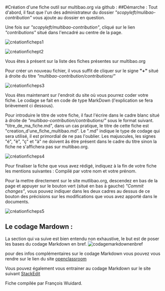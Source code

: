 #Création d'une fiche outil sur multibao.org via github :
##Démarche :
Tout d'abord, il faut que l'un des administrateur du dossier *"scopyleft/mulibao-contribution"* vous ajoute au dossier en question.

Une fois sur *"scopyleft/multibao-contribution"*, cliqué sur le lien *"contributions"* situé dans l'encadré au centre de la page.

![créationficheps1](https://fbcdn-sphotos-h-a.akamaihd.net/hphotos-ak-xpf1/v/t34.0-12/11014788_10205982087648557_1300625258_n.jpg?oh=db4b07cee12a9d474f17ee18ab512af2&oe=54F0359E&__gda__=1425036239_62bbfd8247b77a9344ab2e00803340af)

![créationfichept2](https://fbcdn-sphotos-h-a.akamaihd.net/hphotos-ak-xpf1/v/t34.0-12/11004007_10205982092808686_462412762_n.jpg?oh=d6cb3b5a0628c91c075b4b8153408819&oe=54F033EF&__gda__=1425023643_0bab1bd4e8ea2f743c937b203ae2b36c)

Vous êtes à présent sur la liste des fiches présentes sur multibao.org

Pour créer un nouveau fichier, il vous suffit de cliquer sur le signe **"+"** situé à droite du titre  *"multibao-contribution/contributions/"*

![créationficheps3](https://fbcdn-sphotos-h-a.akamaihd.net/hphotos-ak-xpf1/v/t34.0-12/11008926_10205982097608806_2082178309_n.jpg?oh=e1df5016c9e3116bfc86a681cd5a5c4d&oe=54EFE79C&__gda__=1425018125_98ee6a8668cf1d785e7cc45dbfab3265)

Vous êtes maintenant sur l'endroit du site où vous pourrez coder votre fiche. Le codage se fait en code de type MarkDown (l'explication se fera brièvement ci dessous).

Pour introduire le titre de votre fiche, il faut l'écrire dans le cadre blanc situé à droite de *"multibao-contribution/contributions/"* sous le format suivant. 
"titre_de_ma_fiche.md", dans un cas pratique, le titre de cette fiche est "creation_d'une_fiche_multibao.md". 
Le ".md" indique le type de codage qui sera utilisé, il est primordial de ne pas l'oublier. Les majuscules, les signes "é", "è", "ç" et "à" ne doivent âs être présent dans le cadre du titre sinon la fiche ne s'affichera pas sur multibao.org.

![créationficheps4](https://fbcdn-sphotos-h-a.akamaihd.net/hphotos-ak-xpf1/v/t34.0-12/11005771_10205982163610456_1725434274_n.jpg?oh=38d3b6868d13b2a22002e90ea6e2dfa4&oe=54F05A57&__gda__=1424960710_8d5343f19706c877ed9351b784fca6e0)

Pour finaliser la fiche que vous avez rédigé, indiquez à la fin de votre fiche les mentions suivantes : Compilé par votre nom et votre prénom. 

Pour la mettre directement sur le site mutlibao.org, descendez en bas de la page et appuyer sur le bouton vert (situé en bas à gauche) *"Commit changes"*, vous pouvez indiquer dans les deux cadres au dessus de ce bouton des précisions sur les modifications que vous avez apporté dans le documents.

![créationficheps5](https://fbcdn-sphotos-h-a.akamaihd.net/hphotos-ak-xpf1/v/t34.0-12/11006042_10205982190931139_1606293831_n.jpg?oh=d738d14cb088a0b6009d72132189f3b7&oe=54F0380E&__gda__=1425019999_f627cdb92fcea45063807d7d834c7a35)

## Le codage Mardown : 

La section qui va suive est bien entendu non exhaustive, le but est de poser les bases du codage Markdown en bref. 
![codagemarkdownenbref](https://fbcdn-sphotos-h-a.akamaihd.net/hphotos-ak-xpf1/v/t34.0-12/11006058_10205970112069175_47007984_n.jpg?oh=aee8c7b5f4dc07d039d2f293ade28cc0&oe=54EE4965&__gda__=1424839925_21f5eb90021622959e36a41fe8f678d8)

pour des infos complémentaires sur le codage Markdown vous pouvez vous rendre sur le lien du site [openclassroom](http://openclassrooms.com/courses/redigez-en-markdown)

Vous pouvez également vous entrainer au codage Markdown sur le site suivant [StackEdit](https://stackedit.io/editor)


Fiche compilée par François Wuidard.






